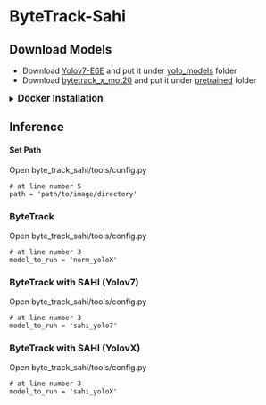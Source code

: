 # ByteTrack-Sahi
## Download Models
- Download [Yolov7-E6E](https://github.com/WongKinYiu/yolov7/releases/download/v0.1/yolov7-e6e.pt) and put it under [yolo_models](https://github.com/danial880/ByteTrack-Sahi/tree/main/byte_track_sahi/yolo_models) folder
- Download [bytetrack_x_mot20](https://drive.google.com/file/d/1HX2_JpMOjOIj1Z9rJjoet9XNy_cCAs5U/view?usp=sharing) and put it under [pretrained](https://github.com/danial880/ByteTrack-Sahi/tree/main/byte_track_sahi/pretrained) folder
<details>

<summary>
<big><b>Docker Installation</b></big>
</summary>  

- Install
```js
  sudo docker-compose up --build
```
- Run
```js
  sudo docker-compose up 
```
- Close
```js
  sudo docker-compose down
```
</details> 

## Inference
#### Set Path
Open byte_track_sahi/tools/config.py
```
# at line number 5
path = 'path/to/image/directory'
```
### ByteTrack
Open byte_track_sahi/tools/config.py
```
# at line number 3
model_to_run = 'norm_yoloX'
```
### ByteTrack with SAHI (Yolov7)
Open byte_track_sahi/tools/config.py
```
# at line number 3
model_to_run = 'sahi_yolo7'
```
### ByteTrack with SAHI (YolovX)
Open byte_track_sahi/tools/config.py
```
# at line number 3
model_to_run = 'sahi_yoloX'
```
